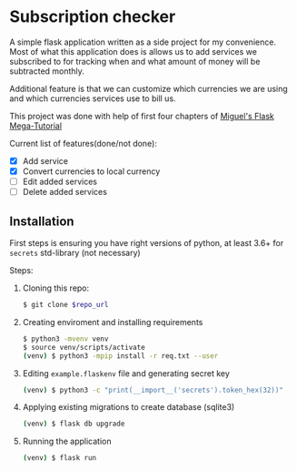 # Subscription checker

A simple flask application written as a side project for my convenience.
Most of what this application does is allows us to add services we subscribed to for tracking when and what amount of money will be subtracted monthly.

Additional feature is that we can customize which currencies we are using and which currencies services use to bill us.

This project was done with help of first four chapters of [Miguel's Flask Mega-Tutorial](https://blog.miguelgrinberg.com/post/the-flask-mega-tutorial-part-i-hello-world)

Current list of features(done/not done):
- [x] Add service
- [x] Convert currencies to local currency
- [ ] Edit added services
- [ ] Delete added services

## Installation
First steps is ensuring you have right versions of python, at least 3.6+ for `secrets` std-library (not necessary)

Steps:
1. Cloning this repo:
    ```bash
    $ git clone $repo_url
    ```
2. Creating enviroment and installing requirements
    ```bash
    $ python3 -mvenv venv
    $ source venv/scripts/activate
    (venv) $ python3 -mpip install -r req.txt --user
    ```
3. Editing `example.flaskenv` file and generating secret key
    ```bash
    (venv) $ python3 -c "print(__import__('secrets').token_hex(32))"
    ```
4. Applying existing migrations to create database (sqlite3)
   ```bash
   (venv) $ flask db upgrade
   ```
5. Running the application
    ```bash
    (venv) $ flask run
    ```
